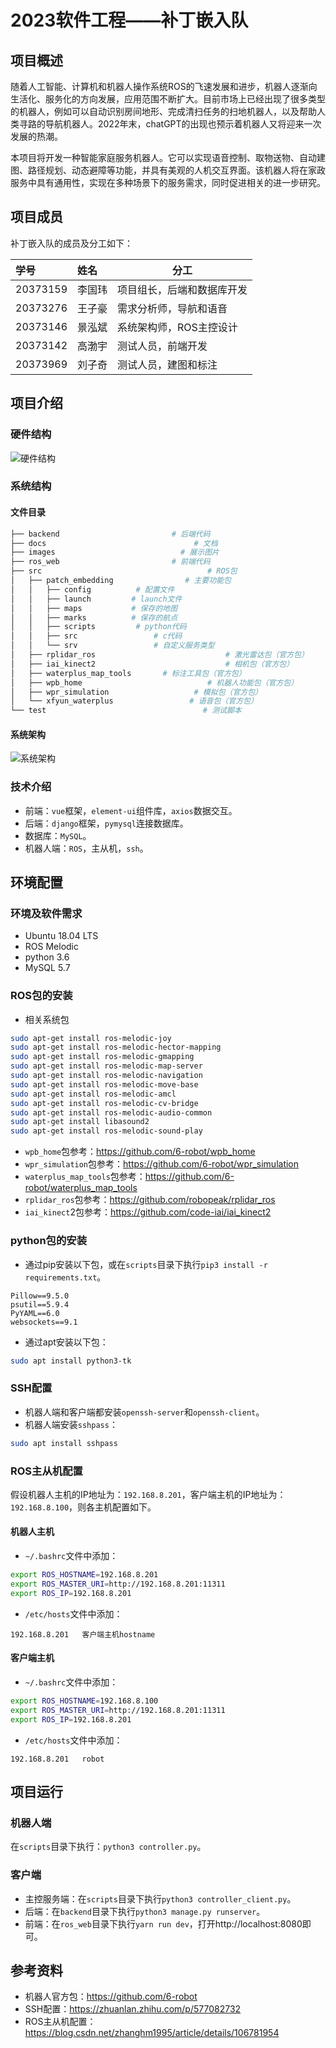 # 2023软件工程——补丁嵌入队

## 项目概述

随着人工智能、计算机和机器人操作系统ROS的飞速发展和进步，机器人逐渐向生活化、服务化的方向发展，应用范围不断扩大。目前市场上已经出现了很多类型的机器人，例如可以自动识别房间地形、完成清扫任务的扫地机器人，以及帮助人类寻路的导航机器人。2022年末，chatGPT的出现也预示着机器人又将迎来一次发展的热潮。

本项目将开发一种智能家庭服务机器人。它可以实现语音控制、取物送物、自动建图、路径规划、动态避障等功能，并具有美观的人机交互界面。该机器人将在家政服务中具有通用性，实现在多种场景下的服务需求，同时促进相关的进一步研究。

## 项目成员

补丁嵌入队的成员及分工如下：

| 学号     | 姓名   | 分工                       |
| :------- | :----- | -------------------------- |
| 20373159 | 李国玮 | 项目组长，后端和数据库开发 |
| 20373276 | 王子豪 | 需求分析师，导航和语音     |
| 20373146 | 景泓斌 | 系统架构师，ROS主控设计    |
| 20373142 | 高渤宇 | 测试人员，前端开发         |
| 20373969 | 刘子奇 | 测试人员，建图和标注       |

## 项目介绍

### 硬件结构

![硬件结构](images/hardware.jpg)

### 系统结构

#### 文件目录

```bash
├── backend							# 后端代码
├── docs								 # 文档
├── images							  # 展示图片
├── ros_web							# 前端代码
├── src										# ROS包
│   ├── patch_embedding				   # 主要功能包
│   │   ├── config          # 配置文件
│   │   ├── launch         # launch文件
│   │   ├── maps           # 保存的地图
│   │   ├── marks          # 保存的航点
│   │   ├── scripts			# python代码
│   │   ├── src                 # c代码
│   │   └── srv                 # 自定义服务类型
│   ├── rplidar_ros				                # 激光雷达包（官方包）
│   ├── iai_kinect2								# 相机包（官方包）
│   ├── waterplus_map_tools		  # 标注工具包（官方包）
│   ├── wpb_home							# 机器人功能包（官方包）
│   ├── wpr_simulation					 # 模拟包（官方包）
│   └── xfyun_waterplus					# 语音包（官方包）
└── test								   # 测试脚本
```

#### 系统架构

![系统架构](images/system.png)

### 技术介绍

- 前端：`vue`框架，`element-ui`组件库，`axios`数据交互。
- 后端：`django`框架，`pymysql`连接数据库。
- 数据库：`MySQL`。
- 机器人端：`ROS`，主从机，`ssh`。

## 环境配置

### 环境及软件需求

- Ubuntu 18.04 LTS
- ROS Melodic
- python 3.6
- MySQL 5.7

### ROS包的安装

- 相关系统包

```bash
sudo apt-get install ros-melodic-joy
sudo apt-get install ros-melodic-hector-mapping
sudo apt-get install ros-melodic-gmapping
sudo apt-get install ros-melodic-map-server
sudo apt-get install ros-melodic-navigation
sudo apt-get install ros-melodic-move-base
sudo apt-get install ros-melodic-amcl
sudo apt-get install ros-melodic-cv-bridge
sudo apt-get install ros-melodic-audio-common
sudo apt-get install libasound2
sudo apt-get install ros-melodic-sound-play
```

- `wpb_home`包参考：https://github.com/6-robot/wpb_home
- `wpr_simulation`包参考：https://github.com/6-robot/wpr_simulation
- `waterplus_map_tools`包参考：https://github.com/6-robot/waterplus_map_tools
- `rplidar_ros`包参考：https://github.com/robopeak/rplidar_ros
- `iai_kinect`2包参考：https://github.com/code-iai/iai_kinect2

### python包的安装

- 通过pip安装以下包，或在`scripts`目录下执行`pip3 install -r requirements.txt`。

```
Pillow==9.5.0
psutil==5.9.4
PyYAML==6.0
websockets==9.1
```

- 通过apt安装以下包：

```bash
sudo apt install python3-tk
```

### SSH配置

- 机器人端和客户端都安装`openssh-server`和`openssh-client`。
- 机器人端安装`sshpass`：

```bash
sudo apt install sshpass
```

### ROS主从机配置

假设机器人主机的IP地址为：`192.168.8.201`，客户端主机的IP地址为：`192.168.8.100`，则各主机配置如下。

#### 机器人主机

- `~/.bashrc`文件中添加：

```bash
export ROS_HOSTNAME=192.168.8.201
export ROS_MASTER_URI=http://192.168.8.201:11311
export ROS_IP=192.168.8.201
```

- `/etc/hosts`文件中添加：

```
192.168.8.201   客户端主机hostname
```

#### 客户端主机

- `~/.bashrc`文件中添加：

```bash
export ROS_HOSTNAME=192.168.8.100
export ROS_MASTER_URI=http://192.168.8.201:11311
export ROS_IP=192.168.8.201
```

- `/etc/hosts`文件中添加：

```
192.168.8.201   robot
```

## 项目运行

### 机器人端

在`scripts`目录下执行：`python3 controller.py`。

### 客户端

- 主控服务端：在`scripts`目录下执行`python3 controller_client.py`。
- 后端：在`backend`目录下执行`python3 manage.py runserver`。
- 前端：在`ros_web`目录下执行`yarn run dev`，打开http://localhost:8080即可。

## 参考资料

- 机器人官方包：https://github.com/6-robot
- SSH配置：https://zhuanlan.zhihu.com/p/577082732
- ROS主从机配置：https://blog.csdn.net/zhanghm1995/article/details/106781954

